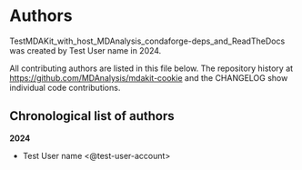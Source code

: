 # Authors

TestMDAKit_with_host_MDAnalysis_condaforge-deps_and_ReadTheDocs was created by Test User name in 2024.


All contributing authors are listed in this file below.
The repository history at https://github.com/MDAnalysis/mdakit-cookie
and the CHANGELOG show individual code contributions.

## Chronological list of authors

<!--
The rules for this file:
  * Authors are sorted chronologically, earliest to latest
  * Please format it each entry as "Preferred name <GitHub username>"
  * Your preferred name is whatever you wish to go by --
    it does *not* have to be your legal name!
  * Please start a new section for each new year
  * Don't ever delete anything
-->

**2024**
- Test User name <@test-user-account>